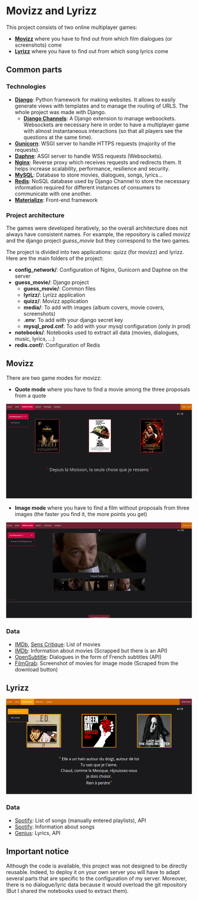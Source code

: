 # Movizz and Lyrizz
This project consists of two online multiplayer games:
- **[Movizz](https://movizz.fr)** where you have to find out from which film dialogues (or screenshots) come
- **[Lyrizz](https://movizz.fr/lyrizz/)** where you have to find out from which song lyrics come


## Common parts

### Technologies

- **[Django](https://www.djangoproject.com/)**: Python framework for making websites. It allows to easily generate views with templates and to manage the routing of URLS. The whole project was made with Django.
  - **[Django Channels](https://channels.readthedocs.io/en/stable/)**: A Django extension to manage websockets. Websockets are necessary here in order to have a multiplayer game with almost instantaneous interactions (so that all players see the questions at the same time).
- **[Gunicorn](https://gunicorn.org/)**: WSGI server to handle HTTPS requests (majority of the requests).
- **[Daphne](https://github.com/django/daphne)**: ASGI server to handle WSS requests (Websockets).
- **[Nginx](https://www.nginx.com/)**: Reverse proxy which receives requests and redirects them. It helps increase scalability, performance, resilience and security.
- **[MySQL](https://www.mysql.com/)**: Database to store movies, dialogues, songs, lyrics...
- **[Redis](https://redis.io/)**: NoSQL database used by Django Channel to store the necessary information required for different instances of consumers to communicate with one another.
- **[Materialize](https://materializecss.com/)**: Front-end framework

### Project architecture
The games were developed iteratively, so the overall architecture does not always have consistent names.
For example, the repository is called _movizz_ and the django project _guess\_movie_ but they correspond to the two games.

The project is divided into two applications: quizz (for movizz) and lyrizz. Here are the main folders of the project:

- **config_network/**: Configuration of Nginx, Gunicorn and Daphne on the server
- **guess_movie/**: Django project
  - **guess_movie/**: Common files
  - **lyrizz/**: Lyrizz application
  - **quizz/**: Movizz application
  - **media/**: To add with images (album covers, movie covers, screenshots)
  - **.env**: To add with your django secret key
  - **mysql_prod.cnf**: To add with your mysql configuration (only in prod)
- **notebooks/**: Notebooks used to extract all data (movies, dialogues, music, lyrics, ...)
- **redis.conf/**: Configuration of Redis


## Movizz
There are two game modes for movizz: 
- **Quote mode** where you have to find a movie among the three proposals from a quote

![Movizz screenshot](assets/images/movizz_screenshot.png)

- **Image mode** where you have to find a film without proposals from three images (the faster you find it, the more points you get)

![Movizz image screenshot](assets/images/movizz_image_screenshot.png)


### Data
- [IMDb](https://www.imdb.com/), [Sens Critique](https://www.senscritique.com/): List of movies
- [IMDb](https://www.imdb.com/): Information about movies (Scrapped but there is an API)
- [OpenSubtitle](https://www.opensubtitles.org/fr): Dialogues in the form of French subtitles (API)
- [FilmGrab](https://film-grab.com/): Screenshot of movies for image mode (Scraped from the download button)

## Lyrizz
![Lyrizz screenshot](assets/images/lyrizz_screenshot.png)
### Data
- [Spotify](https://www.spotify.com/): List of songs (manually entered playlists), API
- [Spotify](https://www.spotify.com/): Information about songs
- [Genius](https://genius.com/): Lyrics, API

## Important notice
Although the code is available, this project was not designed to be directly reusable.
Indeed, to deploy it on your own server you will have to adapt several parts that are specific to the configuration of my server.
Moreover, there is no dialogue/lyric data because it would overload the git repository (But I shared the notebooks used to extract them).